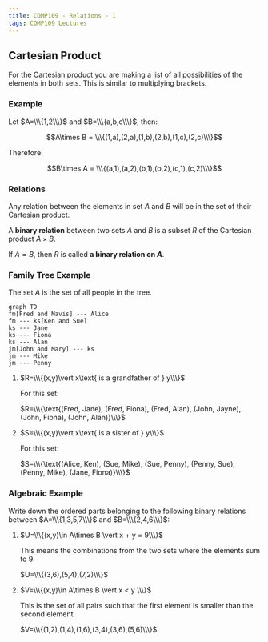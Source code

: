 ```yaml
---
title: COMP109 - Relations - 1
tags: COMP109 Lectures
---
```

## Cartesian Product
For the Cartesian product you are making a list of all possibilities of the elements in both sets. This is similar to multiplying brackets.

### Example
Let $A=\\\{1,2\\\}$ and $B=\\\{a,b,c\\\}$, then:

$$A\times B = \\\{(1,a),(2,a),(1,b),(2,b),(1,c),(2,c)\\\}$$

Therefore:

$$B\times A = \\\{(a,1),(a,2),(b,1),(b,2),(c,1),(c,2)\\\}$$

### Relations
Any relation between the elements in set $A$ and $B$ will be in the set of their Cartesian product.

A **binary relation** between two sets $A$ and $B$ is a subset $R$ of the Cartesian product $A\times B$.

If $A=B$, then $R$ is called **a binary relation on $A$**.

### Family Tree Example
The set $A$ is the set of all people in the tree.

```mermaid
graph TD
fm[Fred and Mavis] --- Alice
fm --- ks[Ken and Sue]
ks --- Jane
ks --- Fiona
ks --- Alan
jm[John and Mary] --- ks
jm --- Mike
jm --- Penny
```

1. $R=\\\{(x,y)\vert x\text{ is a grandfather of } y\\\}$

	For this set:

	$R=\\\{\text{(Fred, Jane), (Fred, Fiona), (Fred, Alan), (John, Jayne), (John, Fiona), (John, Alan)}\\\}$

2. $S=\\\{(x,y)\vert x\text{ is a sister of } y\\\}$

	For this set:

	$S=\\\{\text{(Alice, Ken), (Sue, Mike), (Sue, Penny), (Penny, Sue), (Penny, Mike), (Jane, Fiona)}\\\}$

### Algebraic Example
Write down the ordered parts belonging to the following binary relations between $A=\\\{1,3,5,7\\\}$ and $B=\\\{2,4,6\\\}$:

1. $U=\\\{(x,y)\in A\times B \vert x + y = 9\\\}$

	This means the combinations from the two sets where the elements sum to 9.

	$U=\\\{(3,6),(5,4),(7,2)\\\}$

2. $V=\\\{(x,y)\in A\times B \vert x < y \\\}$

	This is the set of all pairs such that the first element is smaller than the second element.

	$V=\\\{(1,2),(1,4),(1,6),(3,4),(3,6),(5,6)\\\}$
